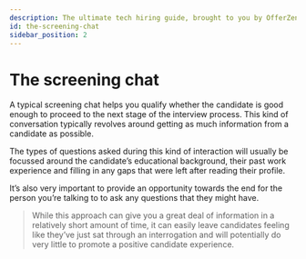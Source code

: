 ```yaml
---
description: The ultimate tech hiring guide, brought to you by OfferZen.
id: the-screening-chat
sidebar_position: 2
---
```

# The screening chat

A typical screening chat helps you qualify whether the candidate is good enough to proceed to the next stage of the interview process. This kind of conversation typically revolves around getting as much information from a candidate as possible. 

The types of questions asked during this kind of interaction will usually be focussed around the candidate’s educational background, their past work experience and filling in any gaps that were left after reading their profile. 

It’s also very important to provide an opportunity towards the end for the person you’re talking to to ask any questions that they might have.

> While this approach can give you a great deal of information in a relatively short amount of time, it can easily leave candidates feeling like they’ve just sat through an interrogation and will potentially do very little to promote a positive candidate experience.